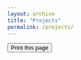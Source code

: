 ```yaml
---
layout: archive
title: "Projects"
permalink: /projects/
---
```


<div class="text-right">
<input type="button" value="Print this page" onClick="window.print()">
</div>

<div class="flourish-embed" data-src="visualisation/10444684"><script src="https://public.flourish.studio/resources/embed.js"></script></div>
